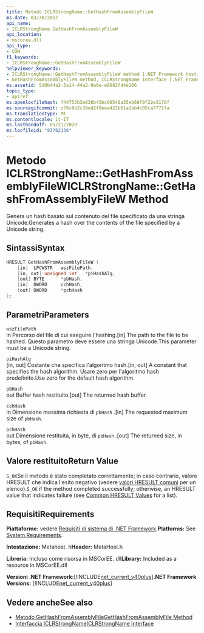```yaml
---
title: Metodo ICLRStrongName::GetHashFromAssemblyFileW
ms.date: 03/30/2017
api_name:
- ICLRStrongName.GetHashFromAssemblyFileW
api_location:
- mscoree.dll
api_type:
- COM
f1_keywords:
- ICLRStrongName::GetHashFromAssemblyFileW
helpviewer_keywords:
- ICLRStrongName::GetHashFromAssemblyFileW method [.NET Framework hosting]
- GetHashFromAssemblyFileW method, ICLRStrongName interface [.NET Framework hosting]
ms.assetid: 5d0b44a2-5a14-44a2-9a0e-e8682fd4e106
topic_type:
- apiref
ms.openlocfilehash: f44753b3e836b43bc09548a35eb68f0f22e3170f
ms.sourcegitcommit: c76c8b2c39ed2f0eee422b61a2ab4c05ca7771fa
ms.translationtype: MT
ms.contentlocale: it-IT
ms.lasthandoff: 05/21/2020
ms.locfileid: "83762136"
---
```

# <a name="iclrstrongnamegethashfromassemblyfilew-method"></a><span data-ttu-id="de151-102">Metodo ICLRStrongName::GetHashFromAssemblyFileW</span><span class="sxs-lookup"><span data-stu-id="de151-102">ICLRStrongName::GetHashFromAssemblyFileW Method</span></span>
<span data-ttu-id="de151-103">Genera un hash basato sul contenuto del file specificato da una stringa Unicode.</span><span class="sxs-lookup"><span data-stu-id="de151-103">Generates a hash over the contents of the file specified by a Unicode string.</span></span>  
  
## <a name="syntax"></a><span data-ttu-id="de151-104">Sintassi</span><span class="sxs-lookup"><span data-stu-id="de151-104">Syntax</span></span>  
  
```cpp  
HRESULT GetHashFromAssemblyFileW (  
    [in]  LPCWSTR   wszFilePath,  
    [in, out] unsigned int   *piHashAlg,  
    [out] BYTE      *pbHash,  
    [in]  DWORD     cchHash,  
    [out] DWORD     *pchHash  
);  
```  
  
## <a name="parameters"></a><span data-ttu-id="de151-105">Parametri</span><span class="sxs-lookup"><span data-stu-id="de151-105">Parameters</span></span>  
 `wszFilePath`  
 <span data-ttu-id="de151-106">in Percorso del file di cui eseguire l'hashing.</span><span class="sxs-lookup"><span data-stu-id="de151-106">[in] The path to the file to be hashed.</span></span> <span data-ttu-id="de151-107">Questo parametro deve essere una stringa Unicode.</span><span class="sxs-lookup"><span data-stu-id="de151-107">This parameter must be a Unicode string.</span></span>  
  
 `piHashAlg`  
 <span data-ttu-id="de151-108">[in, out] Costante che specifica l'algoritmo hash.</span><span class="sxs-lookup"><span data-stu-id="de151-108">[in, out] A constant that specifies the hash algorithm.</span></span> <span data-ttu-id="de151-109">Usare zero per l'algoritmo hash predefinito.</span><span class="sxs-lookup"><span data-stu-id="de151-109">Use zero for the default hash algorithm.</span></span>  
  
 `pbHash`  
 <span data-ttu-id="de151-110">out Buffer hash restituito.</span><span class="sxs-lookup"><span data-stu-id="de151-110">[out] The returned hash buffer.</span></span>  
  
 `cchHash`  
 <span data-ttu-id="de151-111">in Dimensione massima richiesta di `pbHash` .</span><span class="sxs-lookup"><span data-stu-id="de151-111">[in] The requested maximum size of `pbHash`.</span></span>  
  
 `pchHash`  
 <span data-ttu-id="de151-112">out Dimensione restituita, in byte, di `pbHash` .</span><span class="sxs-lookup"><span data-stu-id="de151-112">[out] The returned size, in bytes, of `pbHash`.</span></span>  
  
## <a name="return-value"></a><span data-ttu-id="de151-113">Valore restituito</span><span class="sxs-lookup"><span data-stu-id="de151-113">Return Value</span></span>  
 <span data-ttu-id="de151-114">`S_OK`Se il metodo è stato completato correttamente; in caso contrario, valore HRESULT che indica l'esito negativo (vedere [valori HRESULT comuni](/windows/win32/seccrypto/common-hresult-values) per un elenco).</span><span class="sxs-lookup"><span data-stu-id="de151-114">`S_OK` if the method completed successfully; otherwise, an HRESULT value that indicates failure (see [Common HRESULT Values](/windows/win32/seccrypto/common-hresult-values) for a list).</span></span>  
  
## <a name="requirements"></a><span data-ttu-id="de151-115">Requisiti</span><span class="sxs-lookup"><span data-stu-id="de151-115">Requirements</span></span>  
 <span data-ttu-id="de151-116">**Piattaforme:** vedere [Requisiti di sistema di .NET Framework](../../get-started/system-requirements.md).</span><span class="sxs-lookup"><span data-stu-id="de151-116">**Platforms:** See [System Requirements](../../get-started/system-requirements.md).</span></span>  
  
 <span data-ttu-id="de151-117">**Intestazione:** Metahost. h</span><span class="sxs-lookup"><span data-stu-id="de151-117">**Header:** MetaHost.h</span></span>  
  
 <span data-ttu-id="de151-118">**Libreria:** Incluso come risorsa in MSCorEE. dll</span><span class="sxs-lookup"><span data-stu-id="de151-118">**Library:** Included as a resource in MSCorEE.dll</span></span>  
  
 <span data-ttu-id="de151-119">**Versioni .NET Framework:**[!INCLUDE[net_current_v40plus](../../../../includes/net-current-v40plus-md.md)]</span><span class="sxs-lookup"><span data-stu-id="de151-119">**.NET Framework Versions:** [!INCLUDE[net_current_v40plus](../../../../includes/net-current-v40plus-md.md)]</span></span>  
  
## <a name="see-also"></a><span data-ttu-id="de151-120">Vedere anche</span><span class="sxs-lookup"><span data-stu-id="de151-120">See also</span></span>

- [<span data-ttu-id="de151-121">Metodo GetHashFromAssemblyFile</span><span class="sxs-lookup"><span data-stu-id="de151-121">GetHashFromAssemblyFile Method</span></span>](iclrstrongname-gethashfromassemblyfile-method.md)
- [<span data-ttu-id="de151-122">Interfaccia ICLRStrongName</span><span class="sxs-lookup"><span data-stu-id="de151-122">ICLRStrongName Interface</span></span>](iclrstrongname-interface.md)
